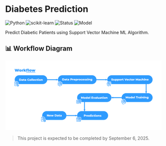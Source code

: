 # Diabetes Prediction

![Python](https://img.shields.io/badge/Python-v3.11-blue?logo=python&logoColor=white) ![scikit-learn](https://img.shields.io/badge/scikit--learn-v1.7.1-red?logo=scikit-learn&logoColor=white) ![Status](https://img.shields.io/badge/Status-Active-brightgreen) ![Model](https://img.shields.io/badge/Model-SVM-orange)

Predict Diabetic Patients using Support Vector Machine ML Algorithm.

## 📊 Workflow Diagram

![ML Workflow](images/workflow.png)

> This project is expected to be completed by September 6, 2025.
